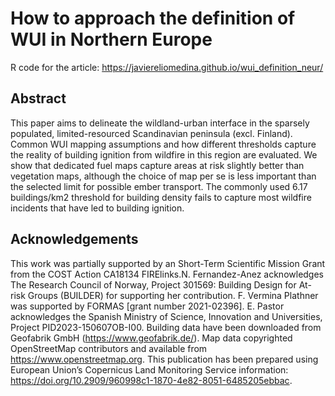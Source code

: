 # How to approach the definition of WUI in Northern Europe

R code for the article: https://javiereliomedina.github.io/wui_definition_neur/

## Abstract
This paper aims to delineate the wildland-urban interface in the sparsely populated, limited-resourced Scandinavian peninsula (excl. Finland). Common WUI mapping assumptions and how different thresholds capture the reality of building ignition from wildfire in this region are evaluated. We show that dedicated fuel maps capture areas at risk slightly better than vegetation maps, although the choice of map per se is less important than the selected limit for possible ember transport. The commonly used 6.17 buildings/km2 threshold for building density fails to capture most wildfire incidents that have led to building ignition.

## Acknowledgements
This work was partially supported by an Short-Term Scientific Mission Grant from the COST Action CA18134 FIRElinks.N. Fernandez-Anez acknowledges The Research Council of Norway, Project 301569: Building Design for At-risk Groups (BUILDER) for supporting her contribution. F. Vermina Plathner was supported by FORMAS [grant number 2021-02396]. E. Pastor acknowledges the Spanish Ministry of Science, Innovation and Universities, Project PID2023-150607OB-I00. Building data have been downloaded from Geofabrik GmbH (https://www.geofabrik.de/). Map data copyrighted OpenStreetMap contributors and available from https://www.openstreetmap.org. This publication has been prepared using European Union’s Copernicus Land Monitoring Service information: https://doi.org/10.2909/960998c1-1870-4e82-8051-6485205ebbac.
